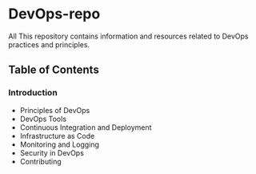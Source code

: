 # DevOps-repo
All This repository contains information and resources related to DevOps practices and principles.

## Table of Contents

### Introduction
* Principles of DevOps
*  DevOps Tools
* Continuous Integration and Deployment
* Infrastructure as Code
* Monitoring and Logging
* Security in DevOps
* Contributing


